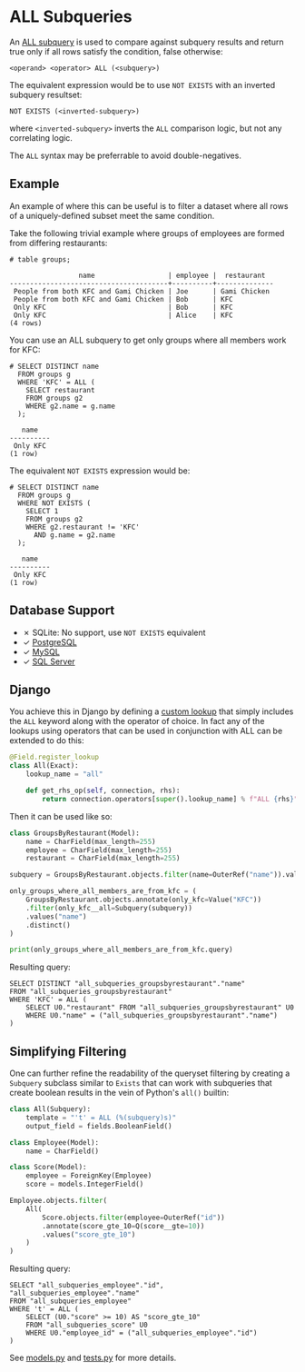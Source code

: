 ALL Subqueries
==============

An [ALL subquery](https://www.postgresql.org/docs/current/functions-subquery.html#FUNCTIONS-SUBQUERY-ALL)
is used to compare against subquery results and return true only if all rows satisfy the condition, false otherwise:


```
<operand> <operator> ALL (<subquery>)
```

The equivalent expression would be to use `NOT EXISTS` with an inverted subquery resultset:

```
NOT EXISTS (<inverted-subquery>)
```

where `<inverted-subquery>` inverts the `ALL` comparison logic, but not any correlating logic.

The `ALL` syntax may be preferrable to avoid double-negatives.


Example
-------

An example of where this can be useful is to filter a dataset where all rows of a uniquely-defined subset meet the same
condition.

Take the following trivial example where groups of employees are formed from differing restaurants:

```
# table groups;

                 name                  | employee |  restaurant
---------------------------------------+----------+--------------
 People from both KFC and Gami Chicken | Joe      | Gami Chicken
 People from both KFC and Gami Chicken | Bob      | KFC
 Only KFC                              | Bob      | KFC
 Only KFC                              | Alice    | KFC
(4 rows)
```

You can use an ALL subquery to get only groups where all members work for KFC:

```
# SELECT DISTINCT name
  FROM groups g
  WHERE 'KFC' = ALL (
    SELECT restaurant
    FROM groups g2
    WHERE g2.name = g.name
  );

   name
----------
 Only KFC
(1 row)
```

The equivalent `NOT EXISTS` expression would be:

```
# SELECT DISTINCT name
  FROM groups g
  WHERE NOT EXISTS (
    SELECT 1
    FROM groups g2
    WHERE g2.restaurant != 'KFC'
      AND g.name = g2.name
  );

   name
----------
 Only KFC
(1 row)
```


Database Support
----------------

 - ✗ SQLite: No support, use `NOT EXISTS` equivalent
 - ✓ [PostgreSQL](https://www.postgresql.org/docs/current/functions-subquery.html#FUNCTIONS-SUBQUERY-ALL)
 - ✓ [MySQL](https://dev.mysql.com/doc/refman/8.0/en/all-subqueries.html)
 - ✓ [SQL Server](https://docs.microsoft.com/en-us/sql/t-sql/language-elements/all-transact-sql)


Django
------

You achieve this in Django by defining a [custom lookup](https://docs.djangoproject.com/en/dev/howto/custom-lookups/)
that simply includes the `ALL` keyword along with the operator of choice. In fact any of the lookups using operators
that can be used in conjunction with ALL can be extended to do this:

```python
@Field.register_lookup
class All(Exact):
    lookup_name = "all"

    def get_rhs_op(self, connection, rhs):
        return connection.operators[super().lookup_name] % f"ALL {rhs}"
```

Then it can be used like so:

```python
class GroupsByRestaurant(Model):
    name = CharField(max_length=255)
    employee = CharField(max_length=255)
    restaurant = CharField(max_length=255)

subquery = GroupsByRestaurant.objects.filter(name=OuterRef("name")).values("restaurant")

only_groups_where_all_members_are_from_kfc = (
    GroupsByRestaurant.objects.annotate(only_kfc=Value("KFC"))
    .filter(only_kfc__all=Subquery(subquery))
    .values("name")
    .distinct()
)

print(only_groups_where_all_members_are_from_kfc.query)
```

Resulting query:

```
SELECT DISTINCT "all_subqueries_groupsbyrestaurant"."name"
FROM "all_subqueries_groupsbyrestaurant"
WHERE 'KFC' = ALL (
    SELECT U0."restaurant" FROM "all_subqueries_groupsbyrestaurant" U0
    WHERE U0."name" = ("all_subqueries_groupsbyrestaurant"."name")
)
```


Simplifying Filtering
---------------------

One can further refine the readability of the queryset filtering by creating a `Subquery` subclass similar
to `Exists` that can work with subqueries that create boolean results in the vein of Python's `all()` builtin:

```python
class All(Subquery):
    template = "'t' = ALL (%(subquery)s)"
    output_field = fields.BooleanField()

class Employee(Model):
    name = CharField()

class Score(Model):
    employee = ForeignKey(Employee)
    score = models.IntegerField()

Employee.objects.filter(
    All(
        Score.objects.filter(employee=OuterRef("id"))
        .annotate(score_gte_10=Q(score__gte=10))
        .values("score_gte_10")
    )
)
```

Resulting query:

```
SELECT "all_subqueries_employee"."id", "all_subqueries_employee"."name"
FROM "all_subqueries_employee"
WHERE 't' = ALL (
    SELECT (U0."score" >= 10) AS "score_gte_10"
    FROM "all_subqueries_score" U0
    WHERE U0."employee_id" = ("all_subqueries_employee"."id")
)
```


See [models.py](./models.py) and [tests.py](./tests.py) for more details.

